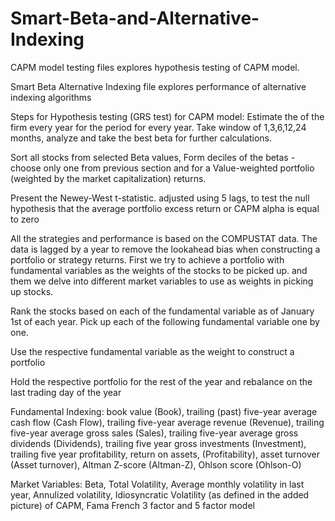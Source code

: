 # Smart-Beta-and-Alternative-Indexing

CAPM model testing files explores hypothesis testing of CAPM model. 

Smart Beta Alternative Indexing file explores performance of alternative indexing algorithms

Steps for Hypothesis testing (GRS test) for CAPM model:
Estimate the of the firm every year for the period for every year. Take window of 1,3,6,12,24 months, analyze and take the best beta for further calculations.

Sort all stocks from selected Beta values, Form deciles of the betas - choose only one from previous section and for a Value-weighted portfolio (weighted by the market capitalization) returns.

Present the Newey-West t-statistic. adjusted using 5 lags, to test the null hypothesis that the average
portfolio excess return or CAPM alpha is equal to zero

All the strategies and performance is based on the COMPUSTAT data. The data is lagged by a year to remove the lookahead bias when constructing a portfolio or strategy returns.
First we try to achieve a portfolio with fundamental variables as the weights of the stocks to be picked up. and them we delve into different market variables to use as weights 
in picking up stocks. 

Rank the stocks based on each of the fundamental variable as of January 1st of each year. Pick up each of the following fundamental variable one by one.

Use the respective fundamental variable as the weight to construct a portfolio

Hold the respective portfolio for the rest of the year and rebalance on the last trading day
of the year

Fundamental Indexing:
book value (Book), trailing (past) five-year average cash flow (Cash Flow), trailing five-year average revenue (Revenue), 
trailing five-year average gross sales (Sales), trailing five-year average gross dividends (Dividends), 
trailing five year gross investments (Investment), trailing five year profitability, return on assets, (Profitability), asset turnover (Asset turnover), Altman Z-score (Altman-Z), Ohlson score (Ohlson-O)

Market Variables:
Beta, Total Volatility, Average monthly volatility in last year, Annulized volatility, Idiosyncratic Volatility (as defined in the added picture) of CAPM, Fama French 3 factor and 5 factor model
